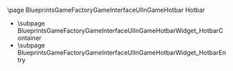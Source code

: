 \page BlueprintsGameFactoryGameInterfaceUIInGameHotbar Hotbar
- \subpage BlueprintsGameFactoryGameInterfaceUIInGameHotbarWidget_HotbarContainer
- \subpage BlueprintsGameFactoryGameInterfaceUIInGameHotbarWidget_HotbarEntry
